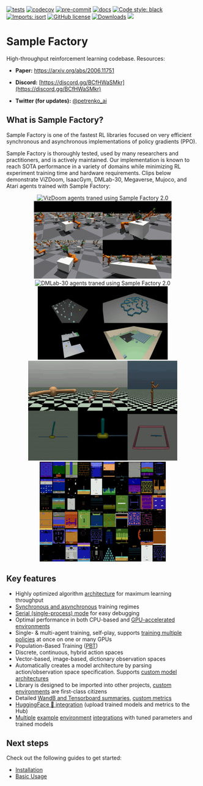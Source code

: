 [![tests](https://github.com/alex-petrenko/sample-factory/actions/workflows/test-ci.yml/badge.svg?branch=master)](https://github.com/alex-petrenko/sample-factory/actions/workflows/test-ci.yml)
[![codecov](https://codecov.io/gh/alex-petrenko/sample-factory/branch/master/graph/badge.svg?token=9EHMIU5WYV)](https://codecov.io/gh/alex-petrenko/sample-factory)
[![pre-commit](https://github.com/alex-petrenko/sample-factory/actions/workflows/pre-commit.yml/badge.svg?branch=master)](https://github.com/alex-petrenko/sample-factory/actions/workflows/pre-commit.yml)
[![docs](https://github.com/alex-petrenko/sample-factory/actions/workflows/docs.yml/badge.svg)](https://samplefactory.dev)
[![Code style: black](https://img.shields.io/badge/code%20style-black-000000.svg)](https://github.com/psf/black)
[![Imports: isort](https://img.shields.io/badge/%20imports-isort-%231674b1?style=flat&labelColor=ef8336)](https://pycqa.github.io/isort/)
[![GitHub license](https://img.shields.io/badge/license-MIT-blue.svg)](https://github.com/alex-petrenko/sample-factory/blob/master/LICENSE)
[![Downloads](https://pepy.tech/badge/sample-factory)](https://pepy.tech/project/sample-factory)
[<img src="https://img.shields.io/discord/987232982798598164?label=discord">](https://discord.gg/BCfHWaSMkr)
<!-- [![pre-commit.ci status](https://results.pre-commit.ci/badge/github/wmFrank/sample-factory/master.svg)](https://results.pre-commit.ci/latest/github/wmFrank/sample-factory/master)-->
<!-- [![wakatime](https://wakatime.com/badge/github/alex-petrenko/sample-factory.svg)](https://wakatime.com/badge/github/alex-petrenko/sample-factory)-->


# Sample Factory

High-throughput reinforcement learning codebase. Resources:

* **Paper:** https://arxiv.org/abs/2006.11751

* **Discord:** [https://discord.gg/BCfHWaSMkr](https://discord.gg/BCfHWaSMkr)

* **Twitter (for updates):** [@petrenko_ai](https://twitter.com/petrenko_ai)

[//]: # (* **Talk &#40;circa 2021&#41;:** https://youtu.be/lLG17LKKSZc)

## What is Sample Factory?

Sample Factory is one of the fastest RL libraries 
focused on very efficient synchronous and asynchronous implementations of policy gradients (PPO). 

Sample Factory is thoroughly tested, used by many researchers and practitioners, and is actively maintained.
Our implementation is known to reach SOTA performance in a variety of domains while minimizing RL experiment training time and hardware requirements.
Clips below demonstrate ViZDoom, IsaacGym, DMLab-30, Megaverse, Mujoco, and Atari agents trained with Sample Factory:

<p align="middle">
<img src="https://github.com/alex-petrenko/sf_assets/blob/main/gifs/vizdoom.gif?raw=true" width="360" alt="VizDoom agents traned using Sample Factory 2.0">
<img src="https://github.com/alex-petrenko/sf_assets/blob/main/gifs/isaac.gif?raw=true" width="360" alt="IsaacGym agents traned using Sample Factory 2.0">
<br/>
<img src="https://github.com/alex-petrenko/sf_assets/blob/main/gifs/dmlab.gif?raw=true" width="380" alt="DMLab-30 agents traned using Sample Factory 2.0">
<img src="https://github.com/alex-petrenko/sf_assets/blob/main/gifs/megaverse.gif?raw=true" width="340" alt="Megaverse agents traned using Sample Factory 2.0">
<br/>
<img src="https://github.com/alex-petrenko/sf_assets/blob/main/gifs/mujoco.gif?raw=true" width="390" alt="Mujoco agents traned using Sample Factory 2.0">
<img src="https://github.com/alex-petrenko/sf_assets/blob/main/gifs/atari.gif?raw=true" width="330" alt="Atari agents traned using Sample Factory 2.0">
</p>

## Key features

* Highly optimized algorithm [architecture](06-architecture/overview.md) for maximum learning throughput
* [Synchronous and asynchronous](07-advanced-topics/sync-async.md) training regimes
* [Serial (single-process) mode](07-advanced-topics/serial-mode.md) for easy debugging
* Optimal performance in both CPU-based and [GPU-accelerated environments](09-environment-integrations/isaacgym.md)
* Single- & multi-agent training, self-play, supports [training multiple policies](07-advanced-topics/multi-policy-training.md) at once on one or many GPUs
* Population-Based Training ([PBT](07-advanced-topics/pbt.md))
* Discrete, continuous, hybrid action spaces
* Vector-based, image-based, dictionary observation spaces
* Automatically creates a model architecture by parsing action/observation space specification. Supports [custom model architectures](03-customization/custom-models.md)
* Library is designed to be imported into other projects, [custom environments](03-customization/custom-environments.md) are first-class citizens
* Detailed [WandB and Tensorboard summaries](05-monitoring/metrics-reference.md), [custom metrics](05-monitoring/custom-metrics.md)
* [HuggingFace 🤗 integration](10-huggingface/huggingface.md) (upload trained models and metrics to the Hub)
* [Multiple](09-environment-integrations/mujoco.md) [example](09-environment-integrations/atari.md) [environment](09-environment-integrations/vizdoom.md) [integrations](09-environment-integrations/dmlab.md) with tuned parameters and trained models

## Next steps

Check out the following guides to get started:

* [Installation](01-get-started/installation.md)
* [Basic Usage](01-get-started/basic-usage.md)